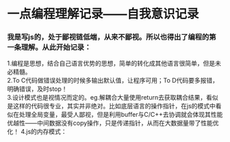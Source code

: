 # 一点编程理解记录——自我意识记录

### 我是写js的，处于鄙视链低端，从来不鄙视。所以也得出了编程的第一条理解。从此开始记录：

1.编程是思想，结合自己语言优势的思想，简单的转化成其他语言很简单，但是未必精髓。  
2.To C代码做错误处理的时候多输出默认值，让程序可用；To D代码要多报错，明确错误，及时stop！  
3.设计模式也是视情况而定的。eg.解耦合大量使用return去获取耦合结果，看似是这样的代码很专业，其实并非绝对。比如底层语言的操作指针，在js的模式中看似在处理全局变量，最受人鄙视，但是利用buffer与C/C++去协调就会体现其性能优越性——中间数据没有copy操作，只是传递指针，从而在大数据量带了性能优化！
4.js的内存模式：
